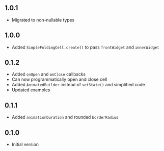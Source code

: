 ## 1.0.1
* Migrated to non-nullable types

## 1.0.0
* Added `SimpleFoldingCell.create()` to pass `frontWidget` and `innerWidget`

## 0.1.2
* Added `onOpen` and `onClose` callbacks
* Can now programmatically open and close cell
* Added `AnimatedBuilder` instead of `setState()` and simplified code
* Updated examples

## 0.1.1
* Added `animationDuration` and rounded `borderRadius`

## 0.1.0
* Initial version
